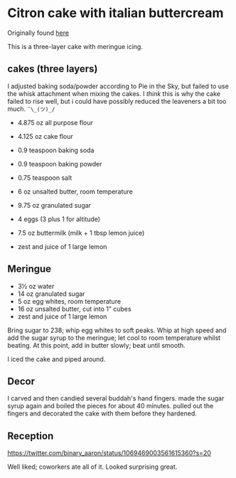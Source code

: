 # Citron cake with italian buttercream

Originally found [here](https://howtocakeit.com/blogs/cakes/114102663-yos-chocolate-italian-meringue-buttercream)

This is a three-layer cake with meringue icing.

## cakes (three layers)

I adjusted baking soda/powder according to Pie in the Sky, but failed to use the whisk attachment when mixing the cakes. I *think* this is why the cake failed to rise well, but i could have possibly reduced the leaveners a bit too much. `¯\_(ツ)_/`

- 4.875 oz all purpose flour
- 4.125 oz cake flour
- 0.9 teaspoon baking soda
- 0.9 teaspoon baking powder
- 0.75 teaspoon salt

- 6 oz unsalted butter, room temperature
- 9.75 oz granulated sugar
- 4 eggs (3 plus 1 for altitude)

- 7.5 oz buttermilk (milk + 1 tbsp lemon juice)
- zest and juice of 1 large lemon




## Meringue

- 3½ oz water
- 14 oz granulated sugar
- 5 oz egg whites, room temperature
- 16 oz unsalted butter, cut into 1” cubes
- zest and juice of 1 large lemon

Bring sugar to 238; whip egg whites to soft peaks. Whip at high speed and add the sugar syrup to the meringue; let cool to room temperature whilst beating. At this point, add in butter slowly; beat until smooth.

I iced the cake and piped around.


## Decor

I carved and then candied several buddah's hand fingers. made the sugar syrup again and boiled the pieces for about 40 minutes. pulled out the fingers and decorated the cake with them before they hardened.


## Reception


https://twitter.com/binary_aaron/status/1069469003561615360?s=20

Well liked; coworkers ate all of it. Looked surprising great.
